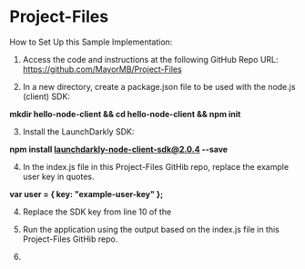# Project-Files
How to Set Up this Sample Implementation:

1) Access the code and instructions at the following GitHub Repo URL:
https://github.com/MayorMB/Project-Files

2) In a new directory, create a package.json file to be used with the node.js (client) SDK:

**mkdir hello-node-client && cd hello-node-client && npm init**

3) Install the LaunchDarkly SDK:

**npm install launchdarkly-node-client-sdk@2.0.4 --save**

4) In the index.js file in this Project-Files GitHib repo, replace the example user key in quotes.

**var user = {
  key: "example-user-key"
};**

4) Replace the SDK key from line 10 of the 
4) Run the application using the output based on the index.js file in this Project-Files GitHib repo.

5) 
